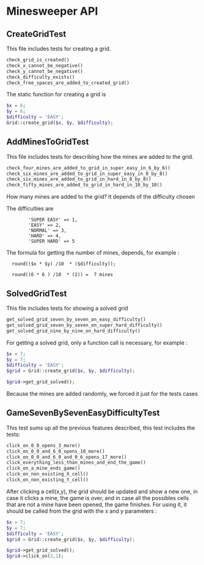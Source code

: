 # Minesweeper API




## CreateGridTest
This file includes tests for creating a grid.

```php
check_grid_is_created()
check_x_cannot_be_negative()
check_y_cannot_be_negative()
check_difficulty_exists()
check_free_spaces_are_added_to_created_grid()
```

The static function  for creating a grid is 

```php
$x = 6;
$y = 6;
$difficulty = 'EASY';
Grid::create_grid($x, $y, $difficulty);
```

## AddMinesToGridTest
This file includes tests for describing how the mines are added to the grid.

```php
check_four_mines_are_added_to_grid_in_super_easy_in_6_by_6()
check_six_mines_are_added_to_grid_in_super_easy_in_8_by_8()
check_six_mines_are_added_to_grid_in_hard_in_8_by_8()
check_fifty_mines_are_added_to_grid_in_hard_in_10_by_10()
```

How many mines are added to the grid?
It depends of the difficulty chosen

The difficulties are 
```
        'SUPER EASY' => 1,
        'EASY' => 2,
        'NORMAL' => 3,
        'HARD' => 4,
        'SUPER HARD' => 5
```

The formula for getting the number of mines, depends, for example :

```
  round(($x * $y) /10  * ($difficulty));
```

```
  round((6 * 6 ) /10  * (2)) =  7 mines
```



## SolvedGridTest
This file includes tests for showing a solved grid


```php
get_solved_grid_seven_by_seven_on_easy_difficulty()
get_solved_grid_seven_by_seven_on_super_hard_difficulty()
get_solved_grid_nine_by_nine_on_hard_difficulty()
```

For getting a solved grid, only a function call is necessary, for example :


```php
$x = 7;
$y = 7;
$difficulty = 'EASY';
$grid = Grid::create_grid($x, $y, $difficulty);

$grid->get_grid_solved();
```

Because the mines are added randomly, we forced it just for the tests cases


## GameSevenBySevenEasyDifficultyTest
This test sums up all the previous features described, this test includes the tests:

```php
click_on_0_0_opens_3_more()
click_on_0_0_and_6_0_opens_10_more()
click_on_0_0_and_6_0_and_0_6_opens_17_more()
click_everything_less_than_mines_and_end_the_game()
click_on_a_mine_ends_game()
click_on_non_existing_X_cell()
click_on_non_existing_Y_cell()
```

After clicking a cell(x,y), the grid should be updated and show a new one, in case it clicks a mine, the game is over, and in case all the possibles cells that are not a mine have been opened, the game finishes. For using it, it should be called from the grid with the  x and y parameters : 


```php
$x = 7;
$y = 7;
$difficulty = 'EASY';
$grid = Grid::create_grid($x, $y, $difficulty);

$grid->get_grid_solved();
$grid->click_on(2,1);
```
